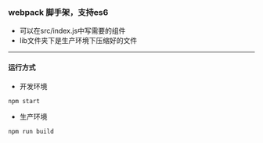 ### webpack 脚手架，支持es6

- 可以在src/index.js中写需要的组件
- lib文件夹下是生产环境下压缩好的文件

---

#### 运行方式
- 开发环境
```
npm start
```
- 生产环境
```
npm run build
```